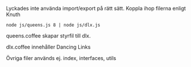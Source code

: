 Lyckades inte använda import/export på rätt sätt.
Koppla ihop filerna enligt Knuth

	node js/queens.js 8 | node js/dlx.js

queens.coffee skapar styrfil till dlx.

dlx.coffee innehåller Dancing Links

Övriga filer används ej. index, interfaces, utils